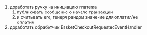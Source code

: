 1. доработать ручку на инициацию платежа
   1. публиковать сообщение о начале транзакции
   2. и считывать его, генеря рандом значение для оплатил/не оплатил
2. доработать обработчик BasketCheckoutRequestedEventHandler